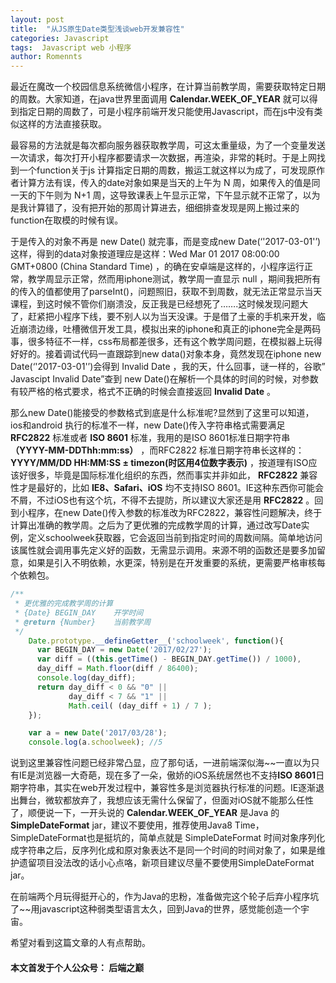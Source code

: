 ```yaml
---
layout: post
title:  "从JS原生Date类型浅谈web开发兼容性"
categories: Javascript
tags:  Javascript web 小程序
author: Romennts 
---
```



最近在魔改一个校园信息系统微信小程序，在计算当前教学周，需要获取特定日期的周数。大家知道，在java世界里面调用   **Calendar.WEEK_OF_YEAR** 就可以得到指定日期的周数了，可是小程序前端开发只能使用Javascript，而在js中没有类似这样的方法直接获取。

最容易的方法就是每次都向服务器获取教学周，可这太重量级，为了一个变量发送一次请求，每次打开小程序都要请求一次数据，再渲染，非常的耗时。于是上网找到一个function关于js 计算指定日期的周数，搬运工就这样以为成了，可发现原作者计算方法有误，传入的date对象如果是当天的上午为 N 周，如果传入的值是同一天的下午则为 N+1 周，这导致课表上午显示正常，下午显示就不正常了，以为是我计算错了，没有把开始的那周计算进去，细细排查发现是网上搬过来的function在取模的时候有误。




于是传入的对象不再是 new Date() 就完事，而是变成new Date(‘'2017-03-01'’) 这样，得到的data对象按道理应是这样：Wed Mar 01 2017 08:00:00 GMT+0800 (China Standard Time) ，的确在安卓端是这样的，小程序运行正常，教学周显示正常，然而用iphone测试，教学周一直显示 null ，期间我把所有的传入的值都使用了parseInt()，问题照旧，获取不到周数，就无法正常显示当天课程，到这时候不管你们崩溃没，反正我是已经想死了…….这时候发现问题大了，赶紧把小程序下线，要不别人以为当天没课。于是借了土豪的手机来开发，临近崩溃边缘，吐槽微信开发工具，模拟出来的iphone和真正的iphone完全是两码事，很多特征不一样，css布局都差很多，还有这个教学周问题，在模拟器上玩得好好的。接着调试代码一直跟踪到new data()对象本身，竟然发现在iphone new Date(‘'2017-03-01'’)会得到 Invalid Date ，我的天，什么回事，谜一样的，谷歌” Javascipt Invalid Date”查到 new Date()在解析一个具体的时间的时候，对参数有较严格的格式要求，格式不正确的时候会直接返回 **Invalid Date**  。

那么new Date()能接受的参数格式到底是什么标准呢?显然到了这里可以知道，ios和android 执行的标准不一样，new Date()传入字符串格式需要满足 **RFC2822** 标准或者 **ISO 8601** 标准，我用的是ISO 8601标准日期字符串 **（YYYY-MM-DDThh:mm:ss）** ，而RFC2822 标准日期字符串长这样的：**YYYY/MM/DD HH:MM:SS ± timezon(时区用4位数字表示)** ，按道理有ISO应该好很多，毕竟是国际标准化组织的东西，然而事实并非如此， **RFC2822** 兼容性才是最好的，比如 **IE8、Safari、iOS** 均不支持ISO 8601。IE这种东西你可能会不屑，不过iOS也有这个坑，不得不去提防，所以建议大家还是用 **RFC2822** 。回到小程序，在new Date()传入参数的标准改为RFC2822，兼容性问题解决，终于计算出准确的教学周。之后为了更优雅的完成教学周的计算，通过改写Date实例，定义schoolweek获取器，它会返回当前到指定时间的周数间隔。简单地访问该属性就会调用事先定义好的函数，无需显示调用。来源不明的函数还是要多加留意，如果是引入不明依赖，水更深，特别是在开发重要的系统，更需要严格审核每个依赖包。

```js
/**
 * 更优雅的完成教学周的计算
 * {Date} BEGIN_DAY    开学时间
 * @return {Number}    当前教学周
 */
    Date.prototype.__defineGetter__('schoolweek', function(){
      var BEGIN_DAY = new Date('2017/02/27');
      var diff = ((this.getTime() - BEGIN_DAY.getTime()) / 1000), 
      day_diff = Math.floor(diff / 86400);
      console.log(day_diff);
      return day_diff < 0 && "0" ||
             day_diff < 7 && "1" ||
             Math.ceil( (day_diff + 1) / 7 );      
    });

    var a = new Date('2017/03/28');
    console.log(a.schoolweek); //5
```
 
说到这里兼容性问题已经非常凸显，应了那句话，一进前端深似海~~一直以为只有IE是浏览器一大奇葩，现在多了一朵，傲娇的iOS系统居然也不支持**ISO 8601**日期字符串，其实在web开发过程中，兼容性多是浏览器执行标准的问题。IE逐渐退出舞台，微软都放弃了，我想应该无需什么保留了，但面对iOS就不能那么任性了，顺便说一下，一开头说的 **Calendar.WEEK_OF_YEAR**  是Java 的 **SimpleDateFormat** jar，建议不要使用，推荐使用Java8 Time，SimpleDateFormat也是挺坑的，简单点就是 SimpleDateFormat 时间对象序列化成字符串之后，反序列化成和原对象表达不是同一个时间的时间对象了，如果是维护遗留项目没法改的话小心点咯，新项目建议尽量不要使用SimpleDateFormat jar。
 
在前端两个月玩得挺开心的，作为Java的忠粉，准备做完这个轮子后弃小程序坑了~~用javascript这种弱类型语言太久，回到Java的世界，感觉能创造一个宇宙。
 
希望对看到这篇文章的人有点帮助。

#### 本文首发于个人公众号： 后端之巅